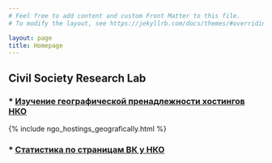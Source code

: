 ```yaml
---
# Feel free to add content and custom Front Matter to this file.
# To modify the layout, see https://jekyllrb.com/docs/themes/#overriding-theme-defaults

layout: page
title: Homepage
---
```



## Civil Society Research Lab

### * [Изучение географической пренадлежности хостингов НКО](./hostings.md)

{% include ngo_hostings_geografically.html %}

### * [Статистика по страницам ВК у НКО](./vk_analysis.md) 

